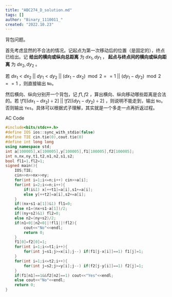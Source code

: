 ```yaml
---
title: "ABC274_D_solution.md"
tags: []
author: "Binary_1110011_"
created: "2022.10.23"
---
```


背包问题。

首先考虑显然的不合法的情况。记起点为第一次移动后的位置（是固定的），终点已给出。记 **给出的横向或纵向总距离** 为 $dx_1,dy_1$ ， **起点与终点间的横向或纵向距离** 为 $dx_2,dy_2$ 。

若 $dx_1 < dx_2\ ||\ dy_1 < dy_2\ ||\ (dx_1-dx_2)\mod 2==1\ ||\ (dy_1-dy_2)\mod 2==1$ ，则直接输出 `No`。

然后横向、纵向分别开一个背包，记 $f1,f2$ ，算出横向、纵向移动哪些距离是合法的。若 $!f1[(dx_1-dx_2)\div 2]\ ||\ !f2[(dy_1-dy_2)\div 2]$ ，则说明不能走到，输出 `No`。否则输出 `Yes`。具体可以根据式子理解，其实就是一个多走一点再折返过程。

AC Code

```cpp
#include<bits/stdc++.h>
#define IOS ios::sync_with_stdio(false)
#define TIE cin.tie(0),cout.tie(0) 
#define int long long
using namespace std;
int a[100005],x[100005],y[100005],f1[100005],f2[100005];
int n,nx,ny,t1,t2,n1,n2,s1,s2;
bool fl1=1,fl2=1;
signed main(){
	IOS;TIE;
	cin>>n>>nx>>ny;
	for(int i=1;i<=n;i++) cin>>a[i];
	for(int i=2;i<=n;i++){
		if(i&1) x[++t1]=a[i],s1+=a[i];
		else y[++t2]=a[i],s2+=a[i];
	}
	if((nx+s1-a[1])&1) fl1=0;
	else n1=(nx+s1-a[1])/2;
	if((ny+s2)&1) fl2=0;
	else n2=(ny+s2)/2;
	if(n1<0||n2<0||!fl1||!fl2){
		cout<<"No"<<endl;
		return 0;
	}
	f1[0]=f2[0]=1;
	for(int i=1;i<=t1;i++){
		for(int j=s1;j>=x[i];j--) if(f1[j-x[i]]==1) f1[j]=1;
	}
	for(int i=1;i<=t2;i++){
		for(int j=s2;j>=y[i];j--) if(f2[j-y[i]]==1) f2[j]=1;
	}	
	if(f1[n1]==1&&f2[n2]==1) cout<<"Yes"<<endl;
	else cout<<"No"<<endl;
	return 0;
}
```


